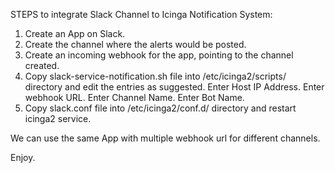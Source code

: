 STEPS to integrate Slack Channel to Icinga Notification System:

1. Create an App on Slack.
2. Create the channel where the alerts would be posted.
3. Create an incoming webhook for the app, pointing to the channel created.
4. Copy slack-service-notification.sh file into /etc/icinga2/scripts/ directory
	and edit the entries as suggested.
	Enter Host IP Address.
	Enter webhook URL.
	Enter Channel Name.
	Enter Bot Name.
5. Copy slack.conf file into /etc/icinga2/conf.d/ directory and
	restart icinga2 service.

We can use the same App with multiple webhook url for different channels.

Enjoy.
